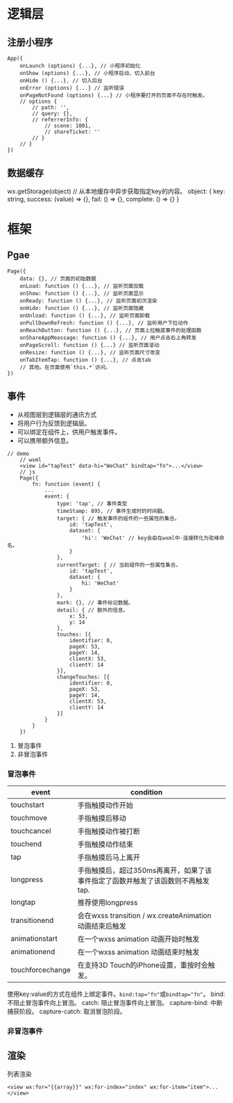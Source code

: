 # 逻辑层

## 注册小程序

```
App({
	onLaunch (options) {...}, // 小程序初始化
	onShow (options) {...}, // 小程序启动、切入前台
	onHide () {...}, // 切入后台
	onError (options) {...} // 监听错误
	onPageNotFound (options) {...} // 小程序要打开的页面不存在时触发。
	// options {
		// path: '',
		// query: {},
		// referrerInfo: {
			// scene: 1001,
			// shareTicket: ''
		// }
	// }
})
```

## 数据缓存

wx.getStorage(object) // 从本地缓存中异步获取指定key的内容。
object: {
	key: string,
	success: (value) => {},
	fail: () => {},
	complete: () => {}
}

# 框架

## Pgae

```
Page({
	data: {}, // 页面的初始数据
	onLoad: function () {...}, // 监听页面加载
	onShow: function () {...}, // 监听页面显示
	onReady: function () {...}, // 监听页面初次渲染
	onHide: function () {...}, // 监听页面隐藏
	onUnload: function () {...}, // 监听页面卸载
	onPullDownRefresh: function () {...}, // 监听用户下拉动作
	onReachButton: function () {...}, // 页面上拉触底事件的处理函数
	onShareAppMeassage: function () {...}, // 用户点击右上角转发
	onPageScroll: function () {...} // 监听页面滚动
	onResize: function () {...}, // 监听页面尺寸改变
	onTabItemTap: function () {...}, // 点击tab
	// 其他。在页面使用`this.*`访问。
})
```

## 事件

- 从视图层到逻辑层的通讯方式
- 将用户行为反馈到逻辑层。
- 可以绑定在组件上，供用户触发事件。
- 可以携带额外信息。

```
// demo
	// wxml
	<view id="tapTest" data-hi="WeChat" bindtap="fn">...</view>
	// js
	Page({
		fn: function (event) {
			...
			event: {
				type: 'tap', // 事件类型
				timeStamp: 895, // 事件生成时的时间戳。
				target: { // 触发事件的组件的一些属性的集合。
					id: 'tapTest',
					dataset: {
						'hi': 'WeChat' // key会由在wxml中-连接转化为驼峰命名。
					}
				},
				currentTarget: { // 当前组件的一些属性集合。
					id: 'tapTest',
					dataset: {
						hi: 'WeChat'
					}
				},
				mark: {}, // 事件标记数据。
				detail: { // 额外的信息。
					x: 53,
					y: 14
				},
				touches: [{
					identifier: 0,
					pageX: 53,
					pageY: 14,
					clientX: 53,
					clientY: 14
				}],
				changeTouches: [{
					identifier: 0,
					pageX: 53,
					pageY: 14,
					clientX: 53,
					clientY: 14
				}]
			}
		}
	})
```

1. 冒泡事件
2. 非冒泡事件

### 冒泡事件
|event|condition||
|-|-|-|
|touchstart|手指触摸动作开始||
|touchmove|手指触摸后移动||
|touchcancel|手指触摸动作被打断||
|touchend|手指触摸动作结束||
|tap|手指触摸后马上离开||
|longpress|手指触摸后，超过350ms再离开，如果了该事件指定了函数并触发了该函数则不再触发tap.||
|longtap|推荐使用longpress||
|transitionend|会在wxss transition / wx.createAnimation 动画结束后触发||
|animationstart|在一个wxss animation 动画开始时触发||
|animationend|在一个wxss animation 动画结束时触发||
|touchforcechange|在支持3D Touch的iPhone设置，重按时会触发。||

使用key:value的方式在组件上绑定事件。`bind:tap="fn"`或`bindtap="fn"`。
bind: 不阻止冒泡事件向上冒泡。
catch: 阻止冒泡事件向上冒泡。
capture-bind: 中断捕获阶段。
capture-catch: 取消冒泡阶段。

### 非冒泡事件

## 渲染

列表渲染

```
<view wx:for="{{array}}" wx:for-index="index" wx:for-item="item">...</view>
```